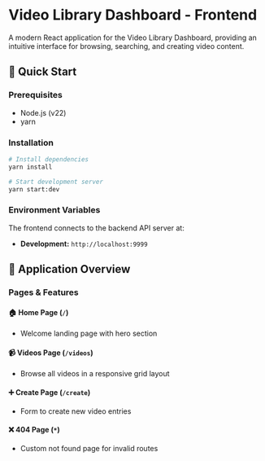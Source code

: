 # Video Library Dashboard - Frontend

A modern React application for the Video Library Dashboard, providing an intuitive interface for browsing, searching, and creating video content.

## 🚀 Quick Start

### Prerequisites

- Node.js (v22)
- yarn

### Installation

```bash
# Install dependencies
yarn install

# Start development server
yarn start:dev
```

### Environment Variables

The frontend connects to the backend API server at:

- **Development:** `http://localhost:9999`

## 🎨 Application Overview

### Pages & Features

#### 🏠 Home Page (`/`)

- Welcome landing page with hero section

#### 📹 Videos Page (`/videos`)

- Browse all videos in a responsive grid layout

#### ➕ Create Page (`/create`)

- Form to create new video entries

#### ❌ 404 Page (`*`)

- Custom not found page for invalid routes
